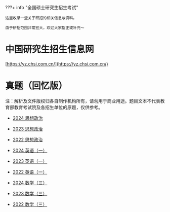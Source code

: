 ???+ info "全国硕士研究生招生考试"

    这里收录一些关于研招的相关信息与资料。

    由于研招范围非常宏大，欢迎大家指正或补充～

# 中国研究生招生信息网

[https://yz.chsi.com.cn/](https://yz.chsi.com.cn/)

# 真题（回忆版）

注：解析及文件版权归各自制作机构所有，请勿用于商业用途。题目文本不代表教育部教育考试院及各招生单位的原题，仅供参考。

- [2024 思想政治](./others/2024-101.pdf)
- [2023 思想政治](./others/2023-101.pdf)
- [2022 思想政治](./others/2022-101.pdf)

- [2024 英语（一）](./others/2024-201.pdf)
- [2023 英语（一）](./others/2023-201.pdf)
- [2022 英语（一）](./others/2022-201.pdf)

- [2024 数学（三）](./others/2024-303.pdf)
- [2023 数学（三）](./others/2023-303.pdf)
- [2022 数学（三）](./others/2022-303.pdf)
